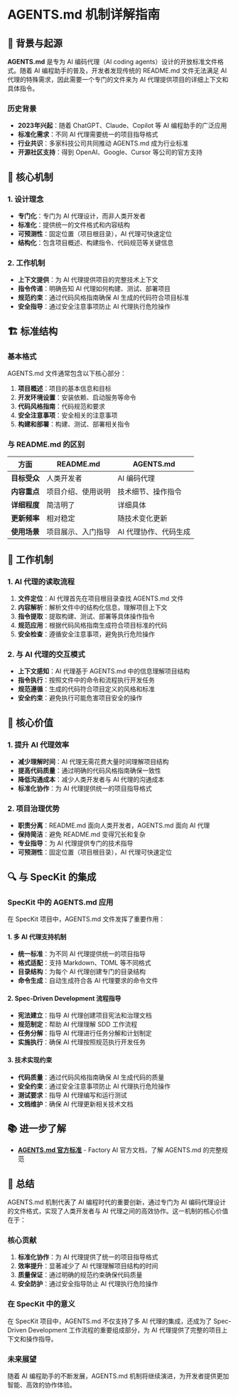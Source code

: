 # AGENTS.md 机制详解指南

## 📖 背景与起源

**AGENTS.md** 是专为 AI 编码代理（AI coding agents）设计的开放标准文件格式。随着 AI 编程助手的普及，开发者发现传统的 README.md 文件无法满足 AI 代理的特殊需求，因此需要一个专门的文件来为 AI 代理提供项目的详细上下文和具体指令。

### 历史背景
- **2023年兴起**：随着 ChatGPT、Claude、Copilot 等 AI 编程助手的广泛应用
- **标准化需求**：不同 AI 代理需要统一的项目指导格式
- **行业共识**：多家科技公司共同推动 AGENTS.md 成为行业标准
- **开源社区支持**：得到 OpenAI、Google、Cursor 等公司的官方支持

## 🎯 核心机制

### 1. 设计理念
- **专门化**：专门为 AI 代理设计，而非人类开发者
- **标准化**：提供统一的文件格式和内容结构
- **可预测性**：固定位置（项目根目录），AI 代理可快速定位
- **结构化**：包含项目概述、构建指令、代码规范等关键信息

### 2. 工作机制
- **上下文提供**：为 AI 代理提供项目的完整技术上下文
- **指令传递**：明确告知 AI 代理如何构建、测试、部署项目
- **规范约束**：通过代码风格指南确保 AI 生成的代码符合项目标准
- **安全指导**：通过安全注意事项防止 AI 代理执行危险操作

## 🏗️ 标准结构

### 基本格式
AGENTS.md 文件通常包含以下核心部分：

1. **项目概述**：项目的基本信息和目标
2. **开发环境设置**：安装依赖、启动服务等命令
3. **代码风格指南**：代码规范和要求
4. **安全注意事项**：安全相关的注意事项
5. **构建和部署**：构建、测试、部署相关指令

### 与 README.md 的区别

| 方面 | README.md | AGENTS.md |
|------|-----------|-----------|
| **目标受众** | 人类开发者 | AI 编码代理 |
| **内容重点** | 项目介绍、使用说明 | 技术细节、操作指令 |
| **详细程度** | 简洁明了 | 详细具体 |
| **更新频率** | 相对稳定 | 随技术变化更新 |
| **使用场景** | 项目展示、入门指导 | AI 代理协作、代码生成 |

## 🔧 工作机制

### 1. AI 代理的读取流程
1. **文件定位**：AI 代理首先在项目根目录查找 AGENTS.md 文件
2. **内容解析**：解析文件中的结构化信息，理解项目上下文
3. **指令提取**：提取构建、测试、部署等具体操作指令
4. **规范应用**：根据代码风格指南生成符合项目标准的代码
5. **安全检查**：遵循安全注意事项，避免执行危险操作

### 2. 与 AI 代理的交互模式
- **上下文感知**：AI 代理基于 AGENTS.md 中的信息理解项目结构
- **指令执行**：按照文件中的命令和流程执行开发任务
- **规范遵循**：生成的代码符合项目定义的风格和标准
- **安全约束**：避免执行可能危害项目安全的操作

## 🚀 核心价值

### 1. 提升 AI 代理效率
- **减少理解时间**：AI 代理无需花费大量时间理解项目结构
- **提高代码质量**：通过明确的代码风格指南确保一致性
- **降低沟通成本**：减少人类开发者与 AI 代理的沟通成本
- **标准化协作**：为 AI 代理提供统一的项目指导格式

### 2. 项目治理优势
- **职责分离**：README.md 面向人类开发者，AGENTS.md 面向 AI 代理
- **保持简洁**：避免 README.md 变得冗长和复杂
- **专业指导**：为 AI 代理提供专门的技术指导
- **可预测性**：固定位置（项目根目录），AI 代理可快速定位

## 🔍 与 SpecKit 的集成

### SpecKit 中的 AGENTS.md 应用

在 SpecKit 项目中，AGENTS.md 文件发挥了重要作用：

#### 1. 多 AI 代理支持机制
- **统一标准**：为不同 AI 代理提供统一的项目指导
- **格式适配**：支持 Markdown、TOML 等不同格式
- **目录结构**：为每个 AI 代理创建专门的目录结构
- **命令生成**：自动生成符合各 AI 代理要求的命令文件

#### 2. Spec-Driven Development 流程指导
- **宪法建立**：指导 AI 代理创建项目宪法和治理文档
- **规范制定**：帮助 AI 代理理解 SDD 工作流程
- **任务分解**：指导 AI 代理进行任务分解和计划制定
- **实施执行**：确保 AI 代理按照规范执行开发任务

#### 3. 技术实现约束
- **代码质量**：通过代码风格指南确保 AI 生成代码的质量
- **安全约束**：通过安全注意事项防止 AI 代理执行危险操作
- **测试要求**：指导 AI 代理编写和运行测试
- **文档维护**：确保 AI 代理更新相关技术文档

## 📚 进一步了解

- **[AGENTS.md 官方标准](https://docs.factory.ai/factory-cli/configuration/agents-md)** - Factory AI 官方文档，了解 AGENTS.md 的完整规范

## 🎯 总结

AGENTS.md 机制代表了 AI 编程时代的重要创新，通过专门为 AI 编码代理设计的文件格式，实现了人类开发者与 AI 代理之间的高效协作。这一机制的核心价值在于：

### 核心贡献
1. **标准化协作**：为 AI 代理提供了统一的项目指导格式
2. **效率提升**：显著减少了 AI 代理理解项目结构的时间
3. **质量保证**：通过明确的规范约束确保代码质量
4. **安全防护**：通过安全指导防止 AI 代理执行危险操作

### 在 SpecKit 中的意义
在 SpecKit 项目中，AGENTS.md 不仅支持了多 AI 代理的集成，还成为了 Spec-Driven Development 工作流程的重要组成部分，为 AI 代理提供了完整的项目上下文和操作指导。

### 未来展望
随着 AI 编程助手的不断发展，AGENTS.md 机制将继续演进，为开发者提供更加智能、高效的协作体验。